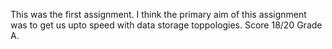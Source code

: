 This was the first assignment.
I think the primary aim of this assignment was to get us upto speed with data storage toppologies.
Score 18/20 Grade A.
